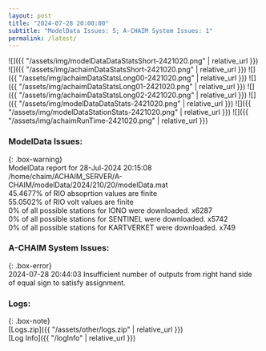 ```yaml
---
layout: post
title: "2024-07-28 20:00:00"
subtitle: "ModelData Issues: 5; A-CHAIM System Issues: 1"
permalink: /latest/
---
```


![]({{ "/assets/img/modelDataDataStatsShort-2421020.png" | relative_url }})
![]({{ "/assets/img/achaimDataStatsShort-2421020.png" | relative_url }})
![]({{ "/assets/img/achaimDataStatsLong00-2421020.png" | relative_url }})
![]({{ "/assets/img/achaimDataStatsLong01-2421020.png" | relative_url }})
![]({{ "/assets/img/achaimDataStatsLong02-2421020.png" | relative_url }})
![]({{ "/assets/img/modelDataDataStats-2421020.png" | relative_url }})
![]({{ "/assets/img/modelDataStationStats-2421020.png" | relative_url }})
![]({{ "/assets/img/achaimRunTime-2421020.png" | relative_url }})


### ModelData Issues:  
  
{: .box-warning}  
 ModelData report for 28-Jul-2024 20:15:08   
 /home/chaim/ACHAIM_SERVER/A-CHAIM/modelData/2024/210/20/modelData.mat   
 45.4677% of RIO absoprtion values are finite   
 55.0502% of RIO volt values are finite   
 0% of all possible stations for IONO were downloaded. x6287   
 0% of all possible stations for SENTINEL were downloaded. x5742   
 0% of all possible stations for KARTVERKET were downloaded. x749   
  
### A-CHAIM System Issues:  
  
{: .box-error}  
2024-07-28 20:44:03 Insufficient number of outputs from right hand side of equal sign to satisfy assignment.  

### Logs:  
  
{: .box-note}  
[Logs.zip]({{ "/assets/other/logs.zip" | relative_url }})  
[Log Info]({{ "/logInfo" | relative_url }})  
